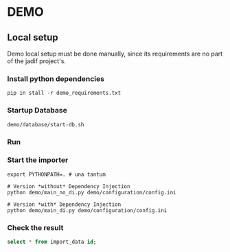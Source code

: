 # DEMO

## Local setup

Demo local setup must be done manually, since its requirements are no part of the jadif project's.

### Install python dependencies

```shell
pip in stall -r demo_requirements.txt
```

### Startup Database

```shell
demo/database/start-db.sh
```

### Run

### Start the importer

```shell
export PYTHONPATH=. # una tantum

# Version *without* Dependency Injection
python demo/main_no_di.py demo/configuration/config.ini

# Version *with* Dependency Injection
python demo/main_di.py demo/configuration/config.ini
```

### Check the result

```sql
select * from import_data id;
```
